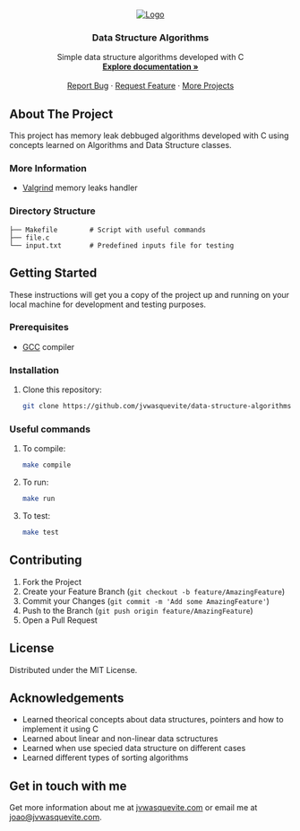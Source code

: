 <br />
<p align="center">
  <a href="https://github.com/jvwasquevite/data-structure-algorithms">
    <img src="https://jvwasquevite.com/github/logo.png" alt="Logo">
  </a>

  <h3 align="center">Data Structure Algorithms</h3>

  <p align="center">
    Simple data structure algorithms developed with C
    <br />
    <a href="https://jvwasquevite.notion.site/Algoritmos-e-Estruturas-de-Dados-I-445c7e7de17b4786bf0fede95f75e881"><strong>Explore documentation »</strong></a>
    <br />
    <br />
    <a href="https://github.com/jvwasquevite/data-structure-algorithms/issues">Report Bug</a>
    ·
    <a href="https://github.com/jvwasquevite/data-structure-algorithms/issues">Request Feature</a>
    ·
    <a href="https://github.com/jvwasquevite?tab=repositories">More Projects</a>
  </p>
</p>

## About The Project

This project has memory leak debbuged algorithms developed with C using concepts learned on Algorithms and Data Structure classes.

### More Information

* [Valgrind](https://valgrind.org/) memory leaks handler

### Directory Structure

```
├── Makefile        # Script with useful commands
├── file.c
└── input.txt       # Predefined inputs file for testing
```


## Getting Started

These instructions will get you a copy of the project up and running on your local machine for development and testing purposes.

### Prerequisites

* [GCC](https://gcc.gnu.org/) compiler

### Installation

1. Clone this repository:
   ```sh
   git clone https://github.com/jvwasquevite/data-structure-algorithms.git
   ```
  
### Useful commands

1. To compile:
   ```sh
   make compile
   ```
2. To run:
   ```sh
   make run
   ```
2. To test:
   ```sh
   make test
   ```

## Contributing

1. Fork the Project
2. Create your Feature Branch (`git checkout -b feature/AmazingFeature`)
3. Commit your Changes (`git commit -m 'Add some AmazingFeature'`)
4. Push to the Branch (`git push origin feature/AmazingFeature`)
5. Open a Pull Request

## License

Distributed under the MIT License.

## Acknowledgements

* Learned theorical concepts about data structures, pointers and how to implement it using C
* Learned about linear and non-linear data sctructures
* Learned when use specied data structure on different cases
* Learned different types of sorting algorithms

## Get in touch with me

Get more information about me at [jvwasquevite.com](https://jvwasquevite.com/) or email me at [joao@jvwasquevite.com](mailto:joao@jvwasquevite.com).
